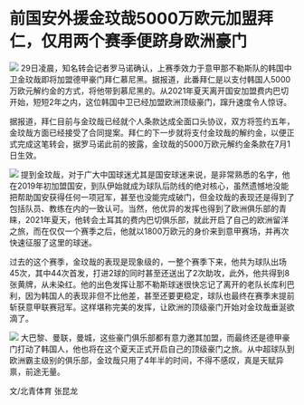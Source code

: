 

# 前国安外援金玟哉5000万欧元加盟拜仁，仅用两个赛季便跻身欧洲豪门

![](https://inews.gtimg.com/news_bt/OAm0lAXZl526W_5iDNciC99mXi9ov5VNAMr3LRwdwafL4AA/1000)
29日凌晨，知名转会记者罗马诺确认，上赛季效力于意甲那不勒斯队的韩国中卫金玟哉即将加盟德甲豪门拜仁慕尼黑。据报道，此番拜仁是以支付韩国人5000万欧元解约金的方式，将他带到慕尼黑的。从2021年夏天离开国安加盟费内巴切开始，短短2年之内，这位韩国中卫已经加盟欧洲顶级豪门，蹿升速度令人惊讶。

据报道，拜仁目前与金玟哉已经就个人条款达成全面口头协议，双方将签约五年，金玟哉方面已经接受了合同提案。拜仁的下一步就将支付金玟哉的解约金，以便正式完成这笔转会，据罗马诺此前的披露，金玟哉的5000万欧元解约金条款在7月1日生效。

![](https://inews.gtimg.com/news_bt/ONDldRXzDALodzQGKAk2SVRzD03-bXAfyFUxGqgwBjTHwAA/1000)
提到金玟哉，对于广大中国球迷尤其是国安球迷来说，是非常熟悉的名字，他在2019年初加盟国安，到队伊始就成为球队后防线的绝对核心，虽然遗憾地没能把帮助国安获得任何一项冠军，甚至也没能完成破门，但金玟哉的表现还是得到了包括队员、教练在内的一致认可。当然，他优异的发挥也得到了欧洲俱乐部的青睐，2021年夏天，他转会土耳其的费内巴切俱乐部，就此开启了自己的欧洲留洋之旅，而在仅仅一个赛季之后，他就以1800万欧元的身价来到意甲赛场，并再次快速征服了这里的球迷。

过去的这个赛季，金玟哉的表现是现象级的，一整个赛季下来，他共为球队出场45次，其中44次首发，打进2球的同时甚至还送出了2次助攻，此外，他共得到8张黄牌，从未染红。他的出色发挥让那不勒斯球迷很快忘记了离开的老队长库利巴利，因为韩国人的表现非但不比他差，甚至还要更稳定，球队也最终在赛季末提前斩获意甲联赛冠军。这样堪称完美的发挥，让欧洲的顶级豪门开始对金玟哉垂涎欲滴了。

![](https://inews.gtimg.com/news_bt/OD4J3jm5tGQ0sWKQbx8mUTneYVOH2qVgkb9wsEqaKiIMMAA/1000)
大巴黎、曼联，曼城，这些豪门俱乐部都有意力邀其加盟，而最终还是德甲豪门打动了韩国人，他也将在这个夏天正式开启自己的顶级豪门之旅。从中超球队到欧洲霸主级别的俱乐部，金玟哉只用了4年半的时间，不得不感叹，真是天赋异禀，前途无量。

文/北青体育 张昆龙

